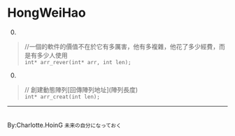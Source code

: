 # HongWeiHao

0. 
> //一個的軟件的價值不在於它有多厲害，他有多複雜，他花了多少經費，而是有多少人使用  
<code>int* arr_rever(int* arr, int len);  </code>
  
0. 
>// 創建動態陣列\[回傳陣列地址\](陣列長度)  
<code>int* arr_creat(int len);  </code>
  
  
---
　　　　　　　　　　　　　　　　　　　　　　　　　　　　　　　　　　By:Charlotte.HoinG <code>未来の自分になっておく</code>
